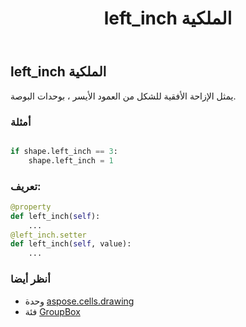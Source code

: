 ﻿---
title: left_inch الملكية
second_title: Aspose.Cells for Python via .NET API المراجع
description:
type: docs
weight: 690
url: /ar/python-net/aspose.cells.drawing/groupbox/left_inch/
is_root: false
---
##  left_inch الملكية

يمثل الإزاحة الأفقية للشكل من العمود الأيسر ، بوحدات البوصة.

###  أمثلة

```python

if shape.left_inch == 3:
    shape.left_inch = 1

```
###  تعريف:
```python
@property
def left_inch(self):
    ...
@left_inch.setter
def left_inch(self, value):
    ...
```

###  أنظر أيضا
* وحدة [aspose.cells.drawing](../../)
* فئة [GroupBox](/cells/ar/python-net/aspose.cells.drawing/groupbox)
